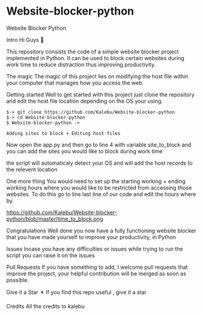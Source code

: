 # Website-blocker-python
Website Blocker Python

Intro
Hi Guys 👋

This repository consists the code of a simple website blocker project implemented in Python. It can be used to block certain websites during work time to reduce distraction thus improving productivity.

The magic
The magic of this project lies on modifying the host file within your computer that manages how you access the web.

Getting started
Well to get started with this project just clone the repository and edit the host file location depending on the OS your using.


    $-> git clone https://github.com/Kalebu/Website-blocker-python
    $-> cd Website-blocker-python
    $ Website-blocker-python ->

    Adding sites to block + Editing host files
Now open the app.py and then go to line 4 with variable site_to_block and you can add the sites you would like to block during work time

the script will automaticaly detect your OS and will add the host records to the relevent location

One more thing
You would need to set up the starting working + ending working hours where you would like to be restricted from accessing those websites. To do this go to line last line of our code and edit the hours where by.

https://github.com/Kalebu/Website-blocker-python/blob/master/time_to_block.png

Congratulations
Well done you now have a fully functioning website blocker that you have made yourself to improve your productivity, in Python

Issues
Incase you have any difficulties or issues while trying to run the script you can raise it on the issues

Pull Requests
If you have something to add, I welcome pull requests that improve the project, your helpful contribution will be merged as soon as possible.

Give it a Star ✴️
If you find this repo useful , give it a star


Credits
All the credits to kalebu
